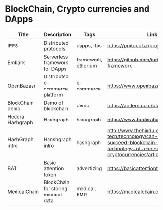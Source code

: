 # BlockChain, Crypto currencies and DApps

Title | Description | Tags | Link
------------ | ------------- | ---------- | --------------
IPFS | Distributed protocols | dapps, ifps | https://protocol.ai/projects/
Embark | Serverless framework for DApps | framework, etherium | https://github.com/iurimatias/embark-framework
OpenBazaar | Distributed e-commerce platform | e-commerce | https://www.openbazaar.org/
BlockChain demo | Demo of blockchain | demo | https://anders.com/blockchain/
Hedera Hashgraph | Hashgraph | haspgraph | https://www.hederahashgraph.com/
HashGraph intro | Hanshgraph intro | hashgraph | http://www.thehindu.com/sci-tech/technology/can-hashgraph-succeed-blockchain-as-the-technology-of-choice-for-cryptocurrencies/article23348176.ece
BAT | Basic attention token | advertizing | https://basicattentiontoken.org/
MedicalChain | BlockChain for storing medical data | medical, EMR | https://medicalchain.com/en/
